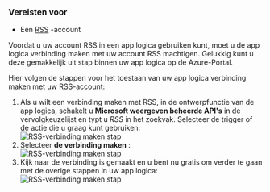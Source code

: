 ### <a name="prerequisites"></a>Vereisten voor

- Een [RSS](https://wikipedia.org/wiki/RSS) -account  


Voordat u uw account RSS in een app logica gebruiken kunt, moet u de app logica verbinding maken met uw account RSS machtigen. Gelukkig kunt u deze gemakkelijk uit stap binnen uw app logica op de Azure-Portal.  

Hier volgen de stappen voor het toestaan van uw app logica verbinding maken met uw RSS-account:  
1. Als u wilt een verbinding maken met RSS, in de ontwerpfunctie van de app logica, schakelt u **Microsoft weergeven beheerde API's** in de vervolgkeuzelijst en typt u *RSS* in het zoekvak. Selecteer de trigger of de actie die u graag kunt gebruiken:  
![RSS-verbinding maken stap](./media/connectors-create-api-rss/rss-1.png)  
2. Selecteer **de verbinding maken** :  
![RSS-verbinding maken stap](./media/connectors-create-api-rss/rss-2.png)  
3. Kijk naar de verbinding is gemaakt en u bent nu gratis om verder te gaan met de overige stappen in uw app logica:  
 ![RSS-verbinding maken stap](./media/connectors-create-api-rss/rss-3.png)  
